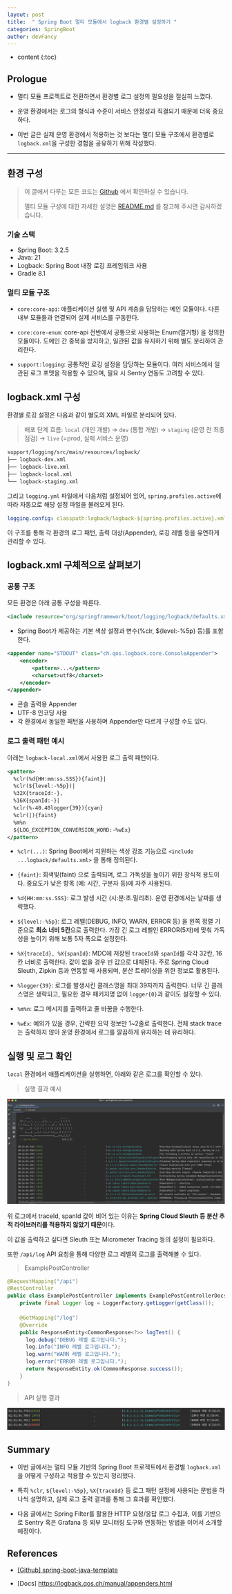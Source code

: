 ```yaml
---
layout: post
title:  " Spring Boot 멀티 모듈에서 logback 환경별 설정하기 "
categories: SpringBoot
author: devFancy
---
```

* content
{:toc}

## Prologue

* 멀티 모듈 프로젝트로 전환하면서 환경별 로그 설정의 필요성을 절실히 느꼈다.

* 운영 환경에서는 로그의 형식과 수준이 서비스 안정성과 직결되기 때문에 더욱 중요하다.

* 이번 글은 실제 운영 환경에서 적용하는 것 보다는 멀티 모듈 구조에서 환경별로 `logback.xml`을 구성한 경험을 공유하기 위해 작성했다.


---


## 환경 구성

> 이 글에서 다루는 모든 코드는 [Github](https://github.com/devFancy/kotlin-java-playground/tree/main/springboot-java-practice) 에서 확인하실 수 있습니다.
> 
> 멀티 모듈 구성에 대한 자세한 설명은 [README.md](https://github.com/devFancy/kotlin-java-playground/blob/main/springboot-java-practice/README.md) 를 참고해 주시면 감사하겠습니다.

### 기술 스택

* Spring Boot: 3.2.5
* Java: 21
* Logback: Spring Boot 내장 로깅 프레임워크 사용
* Gradle 8.1

### 멀티 모듈 구조

* `core:core-api`: 애플리케이션 실행 및 API 계층을 담당하는 메인 모듈이다. 다른 내부 모듈들과 연결되어 실제 서비스를 구동한다.

* `core:core-enum`: core-api 전반에서 공통으로 사용하는 Enum(열거형) 을 정의한 모듈이다. 도메인 간 중복을 방지하고, 일관된 값을 유지하기 위해 별도 분리하여 관리한다.

* `support:logging`: 공통적인 로깅 설정을 담당하는 모듈이다. 여러 서비스에서 일관된 로그 포맷을 적용할 수 있으며, 필요 시 Sentry 연동도 고려할 수 있다.

## logback.xml 구성

환경별 로깅 설정은 다음과 같이 별도의 XML 파일로 분리되어 있다.

> 배포 단계 흐름: `local` (개인 개발) -> `dev` (통합 개발) -> `staging` (운영 전 최종 점검) -> `live` (=prod, 실제 서비스 운영)

```markdown
support/logging/src/main/resources/logback/
├── logback-dev.xml
├── logback-live.xml
├── logback-local.xml
└── logback-staging.xml
```

그리고 `logging.yml` 파일에서 다음처럼 설정되어 있어, `spring.profiles.active`에 따라 자동으로 해당 설정 파일을 불러오게 된다.

```yaml
logging.config: classpath:logback/logback-${spring.profiles.active}.xml
```

이 구조를 통해 각 환경의 로그 패턴, 출력 대상(Appender), 로깅 레벨 등을 유연하게 관리할 수 있다.


## logback.xml 구체적으로 살펴보기

### 공통 구조

모든 환경은 아래 공통 구성을 따른다.

```xml
<include resource="org/springframework/boot/logging/logback/defaults.xml"/>
```

* Spring Boot가 제공하는 기본 색상 설정과 변수(%clr, ${level:-%5p} 등)를 포함한다.

```xml
<appender name="STDOUT" class="ch.qos.logback.core.ConsoleAppender">
    <encoder>
        <pattern>...</pattern>
        <charset>utf8</charset>
    </encoder>
</appender>
```

* 콘솔 출력용 Appender
* UTF-8 인코딩 사용
* 각 환경에서 동일한 패턴을 사용하며 Appender만 다르게 구성할 수도 있다.

### 로그 출력 패턴 예시

아래는 `logback-local.xml`에서 사용한 로그 출력 패턴이다.

```xml
<pattern>
  %clr(%d{HH:mm:ss.SSS}){faint}|
  %clr(${level:-%5p})|
  %32X{traceId:-},
  %16X{spanId:-}|
  %clr(%-40.40logger{39}){cyan}
  %clr(|){faint}
  %m%n
  ${LOG_EXCEPTION_CONVERSION_WORD:-%wEx}
</pattern>
```

* `%clr(...)`: Spring Boot에서 지원하는 색상 강조 기능으로 `<include ...logback/defaults.xml>` 을 통해 정의된다.

* `{faint}`: 회색빛(faint) 으로 출력되며, 로그 가독성을 높이기 위한 장식적 용도이다. 중요도가 낮은 항목 (예: 시간, 구분자 등)에 자주 사용된다.

* `%d{HH:mm:ss.SSS}`: 로그 발생 시간 (시:분:초.밀리초). 운영 환경에서는 날짜를 생략했다.

* `${level:-%5p}`: 로그 레벨(DEBUG, INFO, WARN, ERROR 등) 을 왼쪽 정렬 기준으로 **최소 너비 5칸**으로 출력한다. 가장 긴 로그 레벨인 ERROR(5자)에 맞춰 가독성을 높이기 위해 보통 5자 폭으로 설정한다.

* `%X{traceId}, %X{spanId}`: MDC에 저장된 `traceId`와 `spanId`를 각각 32칸, 16칸 너비로 출력한다. 값이 없을 경우 빈 값으로 대체된다.
  주로 Spring Cloud Sleuth, Zipkin 등과 연동할 때 사용되며, 분산 트레이싱을 위한 정보로 활용된다.

* `%logger{39}`: 로그를 발생시킨 클래스명을 최대 39자까지 출력한다. 너무 긴 클래스명은 생략되고, 필요한 경우 패키지명 없이 `logger{0}`과 같이도 설정할 수 있다.

* `%m%n`: 로그 메시지를 출력하고 줄 바꿈을 수행한다.

* `%wEx`: 예외가 있을 경우, 간략한 요약 정보만 1~2줄로 출력한다. 전체 stack trace는 출력하지 않아 운영 환경에서 로그를 깔끔하게 유지하는 데 유리하다.

## 실행 및 로그 확인

`local` 환경에서 애플리케이션을 실행하면, 아래와 같은 로그를 확인할 수 있다.

> 실행 결과 예시

![](/assets/img/springboot/springboot-multi-module-logback-xml.png)

위 로그에서 traceId, spanId 값이 비어 있는 이유는 **Spring Cloud Sleuth 등 분산 추적 라이브러리를 적용하지 않았기 때문**이다.

이 값을 출력하고 싶다면 Sleuth 또는 Micrometer Tracing 등의 설정이 필요하다.

또한 `/api/log` API 요청을 통해 다양한 로그 레벨의 로그를 출력해볼 수 있다.

> ExamplePostController

```java
@RequestMapping("/api")
@RestController
public class ExamplePostController implements ExamplePostControllerDocs { 
    private final Logger log = LoggerFactory.getLogger(getClass());

    @GetMapping("/log")
    @Override
    public ResponseEntity<CommonResponse<?>> logTest() {
      log.debug("DEBUG 레벨 로그입니다.");
      log.info("INFO 레벨 로그입니다.");
      log.warn("WARN 레벨 로그입니다.");
      log.error("ERROR 레벨 로그입니다.");
      return ResponseEntity.ok(CommonResponse.success());
    }
}
```

> API 실행 결과

![](/assets/img/springboot/springboot-multi-module-logback-xml-loglevel.png)

## Summary

* 이번 글에서는 멀티 모듈 기반의 Spring Boot 프로젝트에서 환경별 `logback.xml` 을 어떻게 구성하고 적용할 수 있는지 정리했다.

* 특히 `%clr`, `${level:-%5p}`, `%X{traceId}` 등 로그 패턴 설정에 사용되는 문법을 하나씩 설명하고, 실제 로그 출력 결과를 통해 그 효과를 확인했다.

* 다음 글에서는 Spring Filter를 활용한 HTTP 요청/응답 로그 수집과, 이를 기반으로 Sentry 혹은 Grafana 등 외부 모니터링 도구와 연동하는 방법을 이어서 소개할 예정이다.

## References

* [[Github] spring-boot-java-template](https://github.com/team-dodn/spring-boot-java-template)

* [Docs] https://logback.qos.ch/manual/appenders.html
